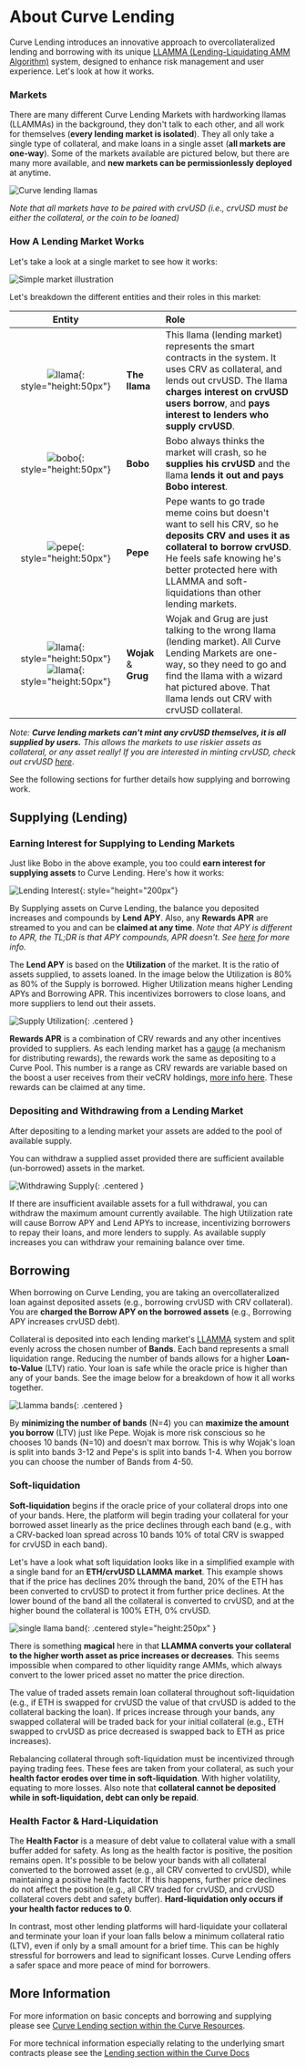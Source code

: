 <h1>About Curve Lending</h1>

Curve Lending introduces an innovative approach to overcollateralized lending and borrowing with its unique [LLAMMA (Lending-Liquidating AMM Algorithm)](https://docs.curve.fi/crvUSD/amm/) system, designed to enhance risk management and user experience.  Let's look at how it works.

### Markets

There are many different Curve Lending Markets with hardworking llamas (LLAMMAs) in the background, they don't talk to each other, and all work for themselves (**every lending market is isolated**).  They all only take a single type of collateral, and make loans in a single asset (**all markets are one-way**).  Some of the markets available are pictured below, but there are many more available, and **new markets can be permissionlessly deployed** at anytime.

![Curve lending llamas](../images/lending/llamma_markets.svg)

*Note that all markets have to be paired with crvUSD (i.e., crvUSD must be either the collateral, or the coin to be loaned)*

### How A Lending Market Works

Let's take a look at a single market to see how it works:

![Simple market illustration](../images/lending/single_market.svg)

Let's breakdown the different entities and their roles in this market:


| Entity | | Role |
|:--:|:--|:--|
| ![llama](../images/lending/llama.svg){: style="height:50px"} | **The llama** | This llama (lending market) represents the smart contracts in the system.  It uses CRV as collateral, and lends out crvUSD.  The llama **charges interest on crvUSD users borrow**, and **pays interest to lenders who supply crvUSD**. |
| ![bobo](../images/lending/bobo-happy.svg){: style="height:50px"} | **Bobo** | Bobo always thinks the market will crash, so he **supplies his crvUSD** and the llama **lends it out and pays Bobo interest**. |
| ![pepe](../images/lending/pepe-happy.svg){: style="height:50px"} | **Pepe** | Pepe wants to go trade meme coins but doesn't want to sell his CRV, so he **deposits CRV and uses it as collateral to borrow crvUSD**.  He feels safe knowing he's better protected here with LLAMMA and soft-liquidations than other lending markets. |
| ![llama](../images/lending/wojak-sad.svg){: style="height:50px"} ![llama](../images/lending/grug-angry.svg){: style="height:50px"} | **Wojak** & **Grug** | Wojak and Grug are just talking to the wrong llama (lending market).  All Curve Lending Markets are one-way, so they need to go and find the llama with a wizard hat pictured above.  That llama lends out CRV with crvUSD collateral. |


*Note:* ***Curve lending markets can't mint any crvUSD themselves, it is all supplied by users.***  *This allows the markets to use riskier assets as collateral, or any asset really!  If you are interested in minting crvUSD, check out crvUSD [here](https://crvusd.curve.fi/)*.

See the following sections for further details how supplying and borrowing work.

## **Supplying (Lending)**

### **Earning Interest for Supplying to Lending Markets**

Just like Bobo in the above example, you too could **earn interest for supplying assets** to Curve Lending.  Here's how it works:

![Lending Interest](../images/lending/lending_market.svg){: style="height="200px"}

By Supplying assets on Curve Lending, the balance you deposited increases and compounds by **Lend APY**.  Also, any **Rewards APR** are streamed to you and can be **claimed at any time**.  *Note that APY is different to APR, the TL;DR is that APY compounds, APR doesn't.  See [here](./understanding-lending.md#interest-rates) for more info.*

The **Lend APY** is based on the **Utilization** of the market.  It is the ratio of assets supplied, to assets loaned.  In the image below the Utilization is 80% as 80% of the Supply is borrowed.  Higher Utilization means higher Lending APYs and Borrowing APR.  This incentivizes borrowers to close loans, and more suppliers to lend out their assets.

![Supply Utilization](../images/lending/supply.svg){: .centered }

**Rewards APR** is a combination of CRV rewards and any other incentives provided to suppliers.  As each lending market has a [gauge](https://resources.curve.fi/reward-gauges/understanding-gauges/) (a mechanism for distributing rewards), the rewards work the same as depositing to a Curve Pool. This number is a range as CRV rewards are variable based on the boost a user receives from their veCRV holdings, [more info here](https://resources.curve.fi/reward-gauges/boosting-your-crv-rewards/).  These rewards can be claimed at any time.

### **Depositing and Withdrawing from a Lending Market**

After depositing to a lending market your assets are added to the pool of available supply.

You can withdraw a supplied asset provided there are sufficient available (un-borrowed) assets in the market.

![Withdrawing Supply](../images/lending/supply_withdrawal.svg){: .centered }

If there are insufficient available assets for a full withdrawal, you can withdraw the maximum amount currently available. The high Utilization rate will cause Borrow APY and Lend APYs to increase, incentivizing borrowers to repay their loans, and more lenders to supply. As available supply increases you can withdraw your remaining balance over time.

## **Borrowing**

When borrowing on Curve Lending, you are taking an overcollateralized loan against deposited assets (e.g., borrowing crvUSD with CRV collateral).  You are **charged the Borrow APY on the borrowed assets** (e.g., Borrowing APY increases crvUSD debt).

Collateral is deposited into each lending market's [LLAMMA](https://docs.curve.fi/crvUSD/amm/) system and split evenly across the chosen number of **Bands**.  Each band represents a small liquidation range.  Reducing the number of bands allows for a higher **Loan-to-Value** (LTV) ratio.  Your loan is safe while the oracle price is higher than any of your bands.  See the image below for a breakdown of how it all works together.

![Llamma bands](../images/lending/loan_to_bands.svg){: .centered }

By **minimizing the number of bands** (N=4) you can **maximize the amount you borrow** (LTV) just like Pepe.  Wojak is more risk conscious so he chooses 10 bands (N=10) and doesn't max borrow.  This is why Wojak's loan is split into bands 3-12 and Pepe's is split into bands 1-4.  When you borrow you can choose the number of Bands from 4-50.

### **Soft-liquidation**

**Soft-liquidation** begins if the oracle price of your collateral drops into one of your bands. Here, the platform will begin trading your collateral for your borrowed asset linearly as the price declines through each band (e.g., with a CRV-backed loan spread across 10 bands 10% of total CRV is swapped for crvUSD in each band).  

Let's have a look what soft liquidation looks like in a simplified example with a single band for an **ETH/crvUSD LLAMMA market**.  This example shows that if the price has declines 20% through the band, 20% of the ETH has been converted to crvUSD to protect it from further price declines.  At the lower bound of the band all the collateral is converted to crvUSD, and at the higher bound the collateral is 100% ETH, 0% crvUSD.

![single llama band](../images/lending/single_llamma_band.svg){: .centered style="height:250px" }

There is something **magical** here in that **LLAMMA converts your collateral to the higher worth asset as price increases or decreases**.  This seems impossible when compared to other liquidity range AMMs, which always convert to the lower priced asset no matter the price direction.

The value of traded assets remain loan collateral throughout soft-liquidation (e.g., if ETH is swapped for crvUSD the value of that crvUSD is added to the collateral backing the loan).  If prices increase through your bands, any swapped collateral will be traded back for your initial collateral (e.g., ETH swapped to crvUSD as price decreased is swapped back to ETH as price increases).

Rebalancing collateral through soft-liquidation must be incentivized through paying trading fees.  These fees are taken from your collateral, as such your **health factor erodes over time in soft-liquidation**.  With higher volatility, equating to more losses.  Also note that **collateral cannot be deposited while in soft-liquidation, debt can only be repaid**.

### **Health Factor & Hard-Liquidation**

The **Health Factor** is a measure of debt value to collateral value with a small buffer added for safety.  As long as the health factor is positive, the position remains open.  It's possible to be below your bands with all collateral converted to the borrowed asset (e.g., all CRV converted to crvUSD), while maintaining a positive health factor.  If this happens, further price declines do not affect the position (e.g., all CRV traded for crvUSD, and crvUSD collateral covers debt and safety buffer).   **Hard-liquidation only occurs if your health factor reduces to 0**.

In contrast, most other lending platforms will hard-liquidate your collateral and terminate your loan if your loan falls below a minimum collateral ratio (LTV), even if only by a small amount for a brief time. This can be highly stressful for borrowers and lead to significant losses. Curve Lending offers a safer space and more peace of mind for borrowers.

## **More Information**

For more information on basic concepts and borrowing and supplying please see [Curve Lending section within the Curve Resources](./understanding-lending.md).

For more technical information especially relating to the underlying smart contracts please see the [Lending section within the Curve Docs](https://docs.curve.fi/lending/overview)
